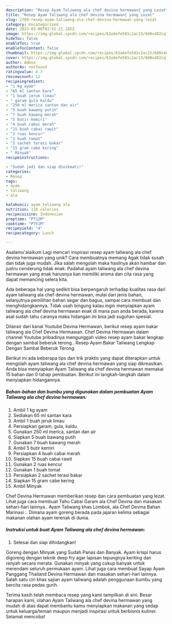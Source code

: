 ```yaml
---
description: "Resep Ayam Taliwang ala chef devina hermawan{ yang Lezat"
title: "Resep Ayam Taliwang ala chef devina hermawan{ yang Lezat"
slug: 2709-resep-ayam-taliwang-ala-chef-devina-hermawan-yang-lezat
category: Uncategorized
date: 2023-03-06T02:51:21.185Z
image: https://img-global.cpcdn.com/recipes/63a4efe591c2ac15/680x482cq70/ayam-taliwang-ala-chef-devina-hermawan-foto-resep-utama.jpg
hideToc: false
enableToc: true
enableTocContent: false
thumbnail: https://img-global.cpcdn.com/recipes/63a4efe591c2ac15/680x482cq70/ayam-taliwang-ala-chef-devina-hermawan-foto-resep-utama.jpg
cover: https://img-global.cpcdn.com/recipes/63a4efe591c2ac15/680x482cq70/ayam-taliwang-ala-chef-devina-hermawan-foto-resep-utama.jpg
author: Admin
authorAv: notfound
ratingvalue: 4.7
reviewcount: 12
recipeingredient:
- "1 kg ayam"
- "65 ml santan kara"
- "1 buah jeruk limau"
- " garam gula kaldu"
- "250 ml merica santan dan air"
- "5 buah bawang putih"
- "7 buah bawang merah"
- "5 butir kemiri"
- "4 buah cabai merah"
- "15 buah cabai rawit"
- "2 ruas kencur"
- "1 buah tomat"
- "2 sachet terasi bakar"
- "15 gram cabe kering"
- " Minyak"
recipeinstructions:

- "Sudah jadi dan siap dinikmati!"
categories:
- Resep
tags:
- ayam
- taliwang
- ala

katakunci: ayam taliwang ala 
nutrition: 118 calories
recipecuisine: Indonesian
preptime: "PT12M"
cooktime: "PT51M"
recipeyield: "4"
recipecategory: Lunch

---
```



Asalamu'alaikum Lagi mencari inspirasi resep ayam taliwang ala chef devina hermawan yang unik? Cara membuatnya memang Agak tidak susah dan tidak juga mudah. Jika salah mengolah maka hasilnya akan hambar dan justru cenderung tidak enak. Padahal ayam taliwang ala chef devina hermawan yang enak harusnya kan memiliki aroma dan cita rasa yang dapat memancing selera kita.


Ada beberapa hal yang sedikit bisa berpengaruh terhadap kualitas rasa dari ayam taliwang ala chef devina hermawan, mulai dari jenis bahan, selanjutnya pemilihan bahan segar dan bagus, sampai cara membuat dan menghidangkannya. Tidak usah bingung kalau ingin menyiapkan ayam taliwang ala chef devina hermawan enak di mana pun anda berada, karena asal sudah tahu caranya maka hidangan ini bisa jadi suguhan spesial.

Dilansir dari kanal Youtube Devina Hermawan, berikut resep ayam bakar taliwang ala Chef Devina Hermawan. Chef Devina Hermawan dalam channel Youtube pribadinya mengunggah video resep ayam bakar lengkap dengan sambal beberuk terong.. Resep Ayam Bakar Taliwang Lengkap Dengan Sambal Beberuk Terong.


Berikut ini ada beberapa tips dan trik praktis yang dapat diterapkan untuk mengolah ayam taliwang ala chef devina hermawan yang siap dikreasikan. Anda bisa menyiapkan Ayam Taliwang ala chef devina hermawan memakai 15 bahan dan 0 tahap pembuatan. Berikut ini langkah-langkah dalam menyiapkan hidangannya.

<!--inarticleads1-->

##### Bahan-bahan dan bumbu yang digunakan dalam pembuatan Ayam Taliwang ala chef devina hermawan:

1. Ambil 1 kg ayam
1. Sediakan 65 ml santan kara
1. Ambil 1 buah jeruk limau
1. Persiapkan  garam, gula, kaldu
1. Gunakan 250 ml merica, santan dan air
1. Siapkan 5 buah bawang putih
1. Gunakan 7 buah bawang merah
1. Ambil 5 butir kemiri
1. Persiapkan 4 buah cabai merah
1. Siapkan 15 buah cabai rawit
1. Gunakan 2 ruas kencur
1. Gunakan 1 buah tomat
1. Persiapkan 2 sachet terasi bakar
1. Siapkan 15 gram cabe kering
1. Ambil  Minyak


Chef Devina Hermawan memberikan resep dan cara pembuatan yang lezat. Lihat juga cara membuat Tahu Cabai Garam ala Chef Devina dan masakan sehari-hari lainnya.. Ayam Taliwang khas Lombok, ala Chef Devina Bahan Marinasi :. Dimana ayam goreng berada pada jajaran kelima sebagai makanan olahan ayam terenak di dunia. 

<!--inarticleads2-->

##### Instruksi untuk buat Ayam Taliwang ala chef devina hermawan:


1. Selesai dan siap dihidangkan!

Goreng dengan Minyak yang Sudah Panas dan Banyak. Ayam krispi harus digoreng dengan teknik deep fry agar lapisan tepungnya keriting dan renyah secara merata. Gunakan minyak yang cukup banyak untuk merendam seluruh permukaan ayam. Lihat juga cara membuat Sayap Ayam Panggang Thailand Devina Hermawan dan masakan sehari-hari lainnya. Salah satu ciri khas sajian ayam taliwang adalah penggunaan bumbu yang bercita rasa pedas gurih. 

Terima kasih telah membaca resep yang kami tampilkan di sini. Besar harapan kami, olahan Ayam Taliwang ala chef devina hermawan yang mudah di atas dapat membantu kamu menyiapkan makanan yang sedap untuk keluarga/teman maupun menjadi inspirasi untuk berbisnis kuliner. Selamat mencoba!
